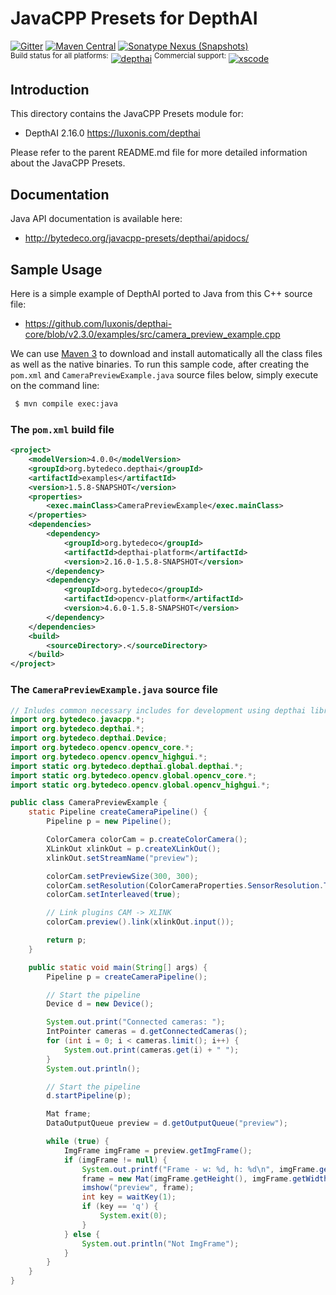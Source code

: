 JavaCPP Presets for DepthAI
===========================

[![Gitter](https://badges.gitter.im/bytedeco/javacpp.svg)](https://gitter.im/bytedeco/javacpp) [![Maven Central](https://maven-badges.herokuapp.com/maven-central/org.bytedeco/depthai/badge.svg)](https://maven-badges.herokuapp.com/maven-central/org.bytedeco/depthai) [![Sonatype Nexus (Snapshots)](https://img.shields.io/nexus/s/https/oss.sonatype.org/org.bytedeco/depthai.svg)](http://bytedeco.org/builds/)  
<sup>Build status for all platforms:</sup> [![depthai](https://github.com/bytedeco/javacpp-presets/workflows/depthai/badge.svg)](https://github.com/bytedeco/javacpp-presets/actions?query=workflow%3Adepthai)  <sup>Commercial support:</sup> [![xscode](https://img.shields.io/badge/Available%20on-xs%3Acode-blue?style=?style=plastic&logo=appveyor&logo=data:image/png;base64,iVBORw0KGgoAAAANSUhEUgAAAEAAAABACAMAAACdt4HsAAAAGXRFWHRTb2Z0d2FyZQBBZG9iZSBJbWFnZVJlYWR5ccllPAAAAAZQTFRF////////VXz1bAAAAAJ0Uk5T/wDltzBKAAAAlUlEQVR42uzXSwqAMAwE0Mn9L+3Ggtgkk35QwcnSJo9S+yGwM9DCooCbgn4YrJ4CIPUcQF7/XSBbx2TEz4sAZ2q1RAECBAiYBlCtvwN+KiYAlG7UDGj59MViT9hOwEqAhYCtAsUZvL6I6W8c2wcbd+LIWSCHSTeSAAECngN4xxIDSK9f4B9t377Wd7H5Nt7/Xz8eAgwAvesLRjYYPuUAAAAASUVORK5CYII=)](https://xscode.com/bytedeco/javacpp-presets)


Introduction
------------
This directory contains the JavaCPP Presets module for:

 * DepthAI 2.16.0  https://luxonis.com/depthai

Please refer to the parent README.md file for more detailed information about the JavaCPP Presets.


Documentation
-------------
Java API documentation is available here:

 * http://bytedeco.org/javacpp-presets/depthai/apidocs/


Sample Usage
------------
Here is a simple example of DepthAI ported to Java from this C++ source file:

 * https://github.com/luxonis/depthai-core/blob/v2.3.0/examples/src/camera_preview_example.cpp

We can use [Maven 3](http://maven.apache.org/) to download and install automatically all the class files as well as the native binaries. To run this sample code, after creating the `pom.xml` and `CameraPreviewExample.java` source files below, simply execute on the command line:
```bash
 $ mvn compile exec:java
```

### The `pom.xml` build file
```xml
<project>
    <modelVersion>4.0.0</modelVersion>
    <groupId>org.bytedeco.depthai</groupId>
    <artifactId>examples</artifactId>
    <version>1.5.8-SNAPSHOT</version>
    <properties>
        <exec.mainClass>CameraPreviewExample</exec.mainClass>
    </properties>
    <dependencies>
        <dependency>
            <groupId>org.bytedeco</groupId>
            <artifactId>depthai-platform</artifactId>
            <version>2.16.0-1.5.8-SNAPSHOT</version>
        </dependency>
        <dependency>
            <groupId>org.bytedeco</groupId>
            <artifactId>opencv-platform</artifactId>
            <version>4.6.0-1.5.8-SNAPSHOT</version>
        </dependency>
    </dependencies>
    <build>
        <sourceDirectory>.</sourceDirectory>
    </build>
</project>
```

### The `CameraPreviewExample.java` source file
```java
// Inludes common necessary includes for development using depthai library
import org.bytedeco.javacpp.*;
import org.bytedeco.depthai.*;
import org.bytedeco.depthai.Device;
import org.bytedeco.opencv.opencv_core.*;
import org.bytedeco.opencv.opencv_highgui.*;
import static org.bytedeco.depthai.global.depthai.*;
import static org.bytedeco.opencv.global.opencv_core.*;
import static org.bytedeco.opencv.global.opencv_highgui.*;

public class CameraPreviewExample {
    static Pipeline createCameraPipeline() {
        Pipeline p = new Pipeline();

        ColorCamera colorCam = p.createColorCamera();
        XLinkOut xlinkOut = p.createXLinkOut();
        xlinkOut.setStreamName("preview");

        colorCam.setPreviewSize(300, 300);
        colorCam.setResolution(ColorCameraProperties.SensorResolution.THE_1080_P);
        colorCam.setInterleaved(true);

        // Link plugins CAM -> XLINK
        colorCam.preview().link(xlinkOut.input());

        return p;
    }

    public static void main(String[] args) {
        Pipeline p = createCameraPipeline();

        // Start the pipeline
        Device d = new Device();

        System.out.print("Connected cameras: ");
        IntPointer cameras = d.getConnectedCameras();
        for (int i = 0; i < cameras.limit(); i++) {
            System.out.print(cameras.get(i) + " ");
        }
        System.out.println();

        // Start the pipeline
        d.startPipeline(p);

        Mat frame;
        DataOutputQueue preview = d.getOutputQueue("preview");

        while (true) {
            ImgFrame imgFrame = preview.getImgFrame();
            if (imgFrame != null) {
                System.out.printf("Frame - w: %d, h: %d\n", imgFrame.getWidth(), imgFrame.getHeight());
                frame = new Mat(imgFrame.getHeight(), imgFrame.getWidth(), CV_8UC3, imgFrame.getData());
                imshow("preview", frame);
                int key = waitKey(1);
                if (key == 'q') {
                    System.exit(0);
                }
            } else {
                System.out.println("Not ImgFrame");
            }
        }
    }
}
```

